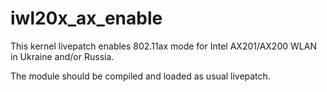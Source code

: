 # iwl20x_ax_enable
This kernel livepatch enables 802.11ax mode for Intel AX201/AX200 WLAN in Ukraine and/or Russia.

The module should be compiled and loaded as usual livepatch.
